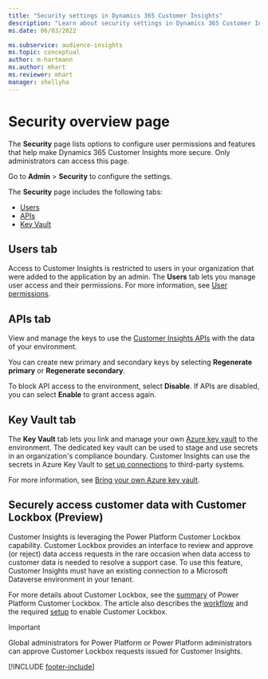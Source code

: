 ```yaml
---
title: "Security settings in Dynamics 365 Customer Insights"
description: "Learn about security settings in Dynamics 365 Customer Insights."
ms.date: 06/03/2022

ms.subservice: audience-insights
ms.topic: conceptual
author: m-hartmann
ms.author: mhart
ms.reviewer: mhart
manager: shellyha
---
```


# Security overview page

The **Security** page lists options to configure user permissions and features that help make Dynamics 365 Customer Insights more secure. Only administrators can access this page. 

Go to **Admin** > **Security** to configure the settings.

The **Security** page includes the following tabs:
- [Users](#users-tab)
- [APIs](#apis-tab)
- [Key Vault](#key-vault-tab)

## Users tab

Access to Customer Insights is restricted to users in your organization that were added to the application by an admin. The **Users** tab lets you manage user access and their permissions. For more information, see [User permissions](permissions.md).

## APIs tab

View and manage the keys to use the [Customer Insights APIs](apis.md) with the data of your environment.

You can create new primary and secondary keys by selecting **Regenerate primary** or **Regenerate secondary**. 

To block API access to the environment, select **Disable**. If APIs are disabled, you can select **Enable** to grant access again.

## Key Vault tab

The **Key Vault** tab lets you link and manage your own [Azure key vault](/azure/key-vault/general/basic-concepts) to the environment.
The dedicated key vault can be used to stage and use secrets in an organization's compliance boundary. Customer Insights can use the secrets in Azure Key Vault to [set up connections](connections.md) to third-party systems.

For more information, see [Bring your own Azure key vault](use-azure-key-vault.md).

## Securely access customer data with Customer Lockbox (Preview)

Customer Insights is leveraging the Power Platform Customer Lockbox capability. Customer Lockbox provides an interface to review and approve (or reject) data access requests in the rare occasion when data access to customer data is needed to resolve a support case. To use this feature, Customer Insights must have an existing connection to a Microsoft Dataverse environment in your tenant.

For more details about Customer Lockbox, see the [summary](/power-platform/admin/about-lockbox#summary) of Power Platform Customer Lockbox. The article also describes the [workflow](/power-platform/admin/about-lockbox#workflow) and the required [setup](/power-platform/admin/about-lockbox#enable-the-lockbox-policy) to enable Customer Lockbox.

> [!IMPORTANT]
> Global administrators for Power Platform or Power Platform administrators can approve Customer Lockbox requests issued for Customer Insights.

[!INCLUDE [footer-include](includes/footer-banner.md)]

